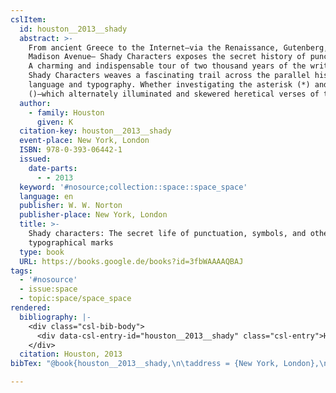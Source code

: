 ```yaml
---
cslItem:
  id: houston__2013__shady
  abstract: >-
    From ancient Greece to the Internet—via the Renaissance, Gutenberg, and
    Madison Avenue— Shady Characters exposes the secret history of punctuation.
    A charming and indispensable tour of two thousand years of the written word,
    Shady Characters weaves a fascinating trail across the parallel histories of
    language and typography. Whether investigating the asterisk (*) and dagger
    ()—which alternately illuminated and skewered heretical verses of the ...
  author:
    - family: Houston
      given: K
  citation-key: houston__2013__shady
  event-place: New York, London
  ISBN: 978-0-393-06442-1
  issued:
    date-parts:
      - - 2013
  keyword: '#nosource;collection::space::space_space'
  language: en
  publisher: W. W. Norton
  publisher-place: New York, London
  title: >-
    Shady characters: The secret life of punctuation, symbols, and other
    typographical marks
  type: book
  URL: https://books.google.de/books?id=3fbWAAAAQBAJ
tags:
  - '#nosource'
  - issue:space
  - topic:space/space_space
rendered:
  bibliography: |-
    <div class="csl-bib-body">
      <div data-csl-entry-id="houston__2013__shady" class="csl-entry">Houston, K. 2013 <i>Shady characters: The secret life of punctuation, symbols, and other typographical marks</i>. New York, London: W. W. Norton. Available at: https://books.google.de/books?id=3fbWAAAAQBAJ.</div>
    </div>
  citation: Houston, 2013
bibTex: "@book{houston__2013__shady,\n\taddress = {New York, London},\n\tauthor = {Houston, K},\n\tyear = {2013},\n\tpublisher = {W. W. Norton},\n\ttitle = {Shady characters: The secret life of punctuation, symbols, and other typographical marks},\n}\n\n"

---
```

